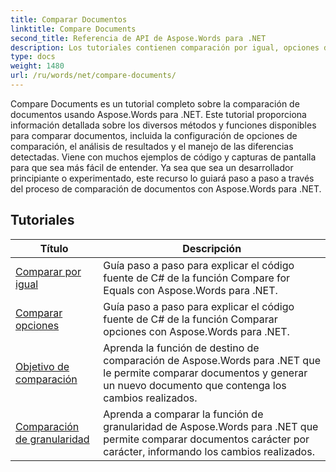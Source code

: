 ```yaml
---
title: Comparar Documentos
linktitle: Compare Documents
second_title: Referencia de API de Aspose.Words para .NET
description: Los tutoriales contienen comparación por igual, opciones de comparación, objetivo de comparación y granularidad de comparación.
type: docs
weight: 1480
url: /ru/words/net/compare-documents/
---
```


Compare Documents es un tutorial completo sobre la comparación de documentos usando Aspose.Words para .NET. Este tutorial proporciona información detallada sobre los diversos métodos y funciones disponibles para comparar documentos, incluida la configuración de opciones de comparación, el análisis de resultados y el manejo de las diferencias detectadas. Viene con muchos ejemplos de código y capturas de pantalla para que sea más fácil de entender. Ya sea que sea un desarrollador principiante o experimentado, este recurso lo guiará paso a paso a través del proceso de comparación de documentos con Aspose.Words para .NET.

 ## Tutoriales
| Título | Descripción |
| --- | --- |
| [Comparar por igual](./compare-for-equal/) | Guía paso a paso para explicar el código fuente de C# de la función Compare for Equals con Aspose.Words para .NET. |
| [Comparar opciones](./compare-options/) | Guía paso a paso para explicar el código fuente de C# de la función Comparar opciones con Aspose.Words para .NET. |
| [Objetivo de comparación](./comparison-target/) | Aprenda la función de destino de comparación de Aspose.Words para .NET que le permite comparar documentos y generar un nuevo documento que contenga los cambios realizados. |
| [Comparación de granularidad](./comparison-granularity/) | Aprenda a comparar la función de granularidad de Aspose.Words para .NET que permite comparar documentos carácter por carácter, informando los cambios realizados. |